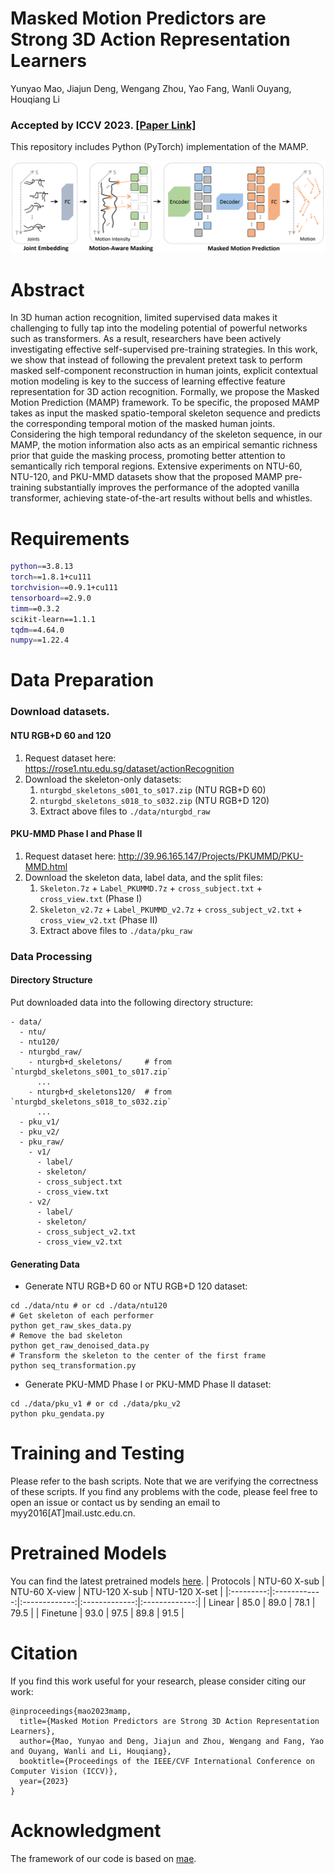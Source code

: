 # Masked Motion Predictors are Strong 3D Action Representation Learners
Yunyao Mao, Jiajun Deng, Wengang Zhou, Yao Fang, Wanli Ouyang, Houqiang Li

### Accepted by **ICCV 2023**. [[Paper Link]](https://arxiv.org/pdf/2308.07092.pdf)

This repository includes Python (PyTorch) implementation of the MAMP.

![](./images/mamp.png)

# Abstract
In 3D human action recognition, limited supervised data makes it challenging to fully tap into the modeling potential of powerful networks such as transformers. As a result, researchers have been actively investigating effective self-supervised pre-training strategies. In this work, we show that instead of following the prevalent pretext task to perform masked self-component reconstruction in human joints, explicit contextual motion modeling is key to the success of learning effective feature representation for 3D action recognition. Formally, we propose the Masked Motion Prediction (MAMP) framework. To be specific, the proposed MAMP takes as input the masked spatio-temporal skeleton sequence and predicts the corresponding temporal motion of the masked human joints. Considering the high temporal redundancy of the skeleton sequence, in our MAMP, the motion information also acts as an empirical semantic richness prior that guide the masking process, promoting better attention to semantically rich temporal regions. Extensive experiments on NTU-60, NTU-120, and PKU-MMD datasets show that the proposed MAMP pre-training substantially improves the performance of the adopted vanilla transformer, achieving state-of-the-art results without bells and whistles.

# Requirements

```bash
python==3.8.13
torch==1.8.1+cu111
torchvision==0.9.1+cu111
tensorboard==2.9.0
timm==0.3.2
scikit-learn==1.1.1
tqdm==4.64.0
numpy==1.22.4
```

# Data Preparation

### Download datasets.
#### NTU RGB+D 60 and 120
1. Request dataset here: https://rose1.ntu.edu.sg/dataset/actionRecognition
2. Download the skeleton-only datasets:
   1. `nturgbd_skeletons_s001_to_s017.zip` (NTU RGB+D 60)
   2. `nturgbd_skeletons_s018_to_s032.zip` (NTU RGB+D 120)
   3. Extract above files to `./data/nturgbd_raw`

#### PKU-MMD Phase I and Phase II
1. Request dataset here: http://39.96.165.147/Projects/PKUMMD/PKU-MMD.html
2. Download the skeleton data, label data, and the split files:
   1. `Skeleton.7z` + `Label_PKUMMD.7z` + `cross_subject.txt` + `cross_view.txt` (Phase I)
   2. `Skeleton_v2.7z` + `Label_PKUMMD_v2.7z` + `cross_subject_v2.txt` + `cross_view_v2.txt` (Phase II)
   3. Extract above files to `./data/pku_raw`

### Data Processing

#### Directory Structure

Put downloaded data into the following directory structure:

```
- data/
  - ntu/
  - ntu120/
  - nturgbd_raw/
    - nturgb+d_skeletons/     # from `nturgbd_skeletons_s001_to_s017.zip`
      ...
    - nturgb+d_skeletons120/  # from `nturgbd_skeletons_s018_to_s032.zip`
      ...
  - pku_v1/
  - pku_v2/
  - pku_raw/
    - v1/
      - label/
      - skeleton/
      - cross_subject.txt
      - cross_view.txt
    - v2/
      - label/
      - skeleton/
      - cross_subject_v2.txt
      - cross_view_v2.txt
```

#### Generating Data

- Generate NTU RGB+D 60 or NTU RGB+D 120 dataset:
```
cd ./data/ntu # or cd ./data/ntu120
# Get skeleton of each performer
python get_raw_skes_data.py
# Remove the bad skeleton 
python get_raw_denoised_data.py
# Transform the skeleton to the center of the first frame
python seq_transformation.py
```
- Generate PKU-MMD Phase I or PKU-MMD Phase II dataset:
```
cd ./data/pku_v1 # or cd ./data/pku_v2
python pku_gendata.py
```

# Training and Testing
Please refer to the bash scripts. Note that we are verifying the correctness of these scripts. If you find any problems with the code, please feel free to open an issue or contact us by sending an email to myy2016[AT]mail.ustc.edu.cn.

# Pretrained Models
You can find the latest pretrained models [here](https://rec.ustc.edu.cn/share/64bde560-5939-11ee-bf1f-5fbb082a1db4).
| Protocols | NTU-60 X-sub | NTU-60 X-view | NTU-120 X-sub | NTU-120 X-set |
|:---------:|:------------:|:-------------:|:-------------:|:-------------:|
|  Linear   |     85.0     |      89.0     |      78.1     |      79.5     |
| Finetune  |     93.0     |      97.5     |      89.8     |      91.5     |


# Citation
If you find this work useful for your research, please consider citing our work:
```
@inproceedings{mao2023mamp,
  title={Masked Motion Predictors are Strong 3D Action Representation Learners},
  author={Mao, Yunyao and Deng, Jiajun and Zhou, Wengang and Fang, Yao and Ouyang, Wanli and Li, Houqiang},
  booktitle={Proceedings of the IEEE/CVF International Conference on Computer Vision (ICCV)},
  year={2023}
}
```

# Acknowledgment
The framework of our code is based on [mae](https://github.com/facebookresearch/mae).
